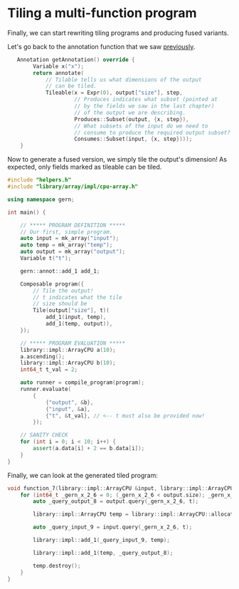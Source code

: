 # Tiling a multi-function program 


Finally, we can start rewriting tiling programs
and producing fused variants.

Let's go back to the annotation function that we saw 
[previously](./1_trivial.md).

```C++
   Annotation getAnnotation() override { 
        Variable x("x");
        return annotate(
            // Tilable tells us what dimensions of the output
            // can be tiled.
            Tileable(x = Expr(0), output["size"], step,
                     // Produces indicates what subset (pointed at 
                     // by the fields we saw in the last chapter) 
                     // of the output we are describing.
                     Produces::Subset(output, {x, step}),
                     // What subsets of the input do we need to 
                     // consume to produce the required output subset?
                     Consumes::Subset(input, {x, step})));
    }
```

Now to generate a fused version, we simply tile the output's dimension! As expected, only fields marked as tileable can be tiled.

```C++
#include "helpers.h"
#include "library/array/impl/cpu-array.h"

using namespace gern;

int main() {

    // ***** PROGRAM DEFINITION *****
    // Our first, simple program.
    auto input = mk_array("input");
    auto temp = mk_array("temp");
    auto output = mk_array("output");
    Variable t("t");

    gern::annot::add_1 add_1;

    Composable program({
        // Tile the output!
        // t indicates what the tile
        // size should be
        Tile(output["size"], t)(
            add_1(input, temp),
            add_1(temp, output)),
    });

    // ***** PROGRAM EVALUATION *****
    library::impl::ArrayCPU a(10);
    a.ascending();
    library::impl::ArrayCPU b(10);
    int64_t t_val = 2;

    auto runner = compile_program(program);
    runner.evaluate(
        {
            {"output", &b},
            {"input", &a},
            {"t", &t_val}, // <-- t must also be provided now!
        });

    // SANITY CHECK
    for (int i = 0; i < 10; i++) {
        assert(a.data[i] + 2 == b.data[i]);
    }
}
```

Finally, we can look at the generated tiled program:

```C++
void function_7(library::impl::ArrayCPU &input, library::impl::ArrayCPU &output, int64_t t) {
    for (int64_t _gern_x_2_6 = 0; (_gern_x_2_6 < output.size); _gern_x_2_6 = (_gern_x_2_6 + t)) {
        auto _query_output_8 = output.query(_gern_x_2_6, t);

        library::impl::ArrayCPU temp = library::impl::ArrayCPU::allocate(_gern_x_2_6, t);

        auto _query_input_9 = input.query(_gern_x_2_6, t);

        library::impl::add_1(_query_input_9, temp);

        library::impl::add_1(temp, _query_output_8);

        temp.destroy();
    }
}
```